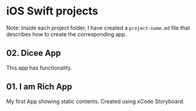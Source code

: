 # iOS Swift projects

Note: Inside each project folder, I have created a `project-name.md` file that describes how to create the corresponding app. 

## 02. Dicee App
This app has functionality. 


## 01. I am Rich App
My first App showing static contents. Created using xCode Storyboard. 
